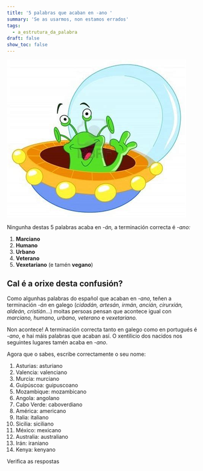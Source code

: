 ```yaml
---
title: '5 palabras que acaban en -ano '
summary: 'Se as usarmos, non estamos errados'
tags:
  - a_estrutura_da_palabra
draft: false
show_toc: false
---
```

![Image](/img/marciano.jpg)

Ningunha destas 5 palabras acaba en *-án,* a terminación correcta é *-ano:* 

1. **Marciano**
2. **Humano**
3. **Urbano**
4. **Veterano**
5. **Vexetariano** (e tamén **vegano**)


## Cal é a orixe desta confusión?

Como algunhas palabras do español que acaban en *-ano,* teñen a terminación *-án* en galego (*cidadán, artesán, irmán, ancián, cirurxián, aldeán, cristián...*) moitas persoas pensan que acontece igual con *marciano, humano, urbano, veterano* e *vexetariano.*

Non acontece! A terminación correcta tanto en galego como en portugués é *-ano*, e hai máis palabras que acaban así. O xentilicio dos nacidos nos seguintes lugares tamén acaba en *-ano*.

Agora que o sabes, escribe correctamente o seu nome: 

1. Asturias: <e-answer readonly>asturiano</e-answer>
2. Valencia: <e-answer>valenciano</e-answer>
3. Murcia: <e-answer>murciano</e-answer>
4. Guipúscoa: <e-answer>guipuscoano</e-answer>
5. Mozambique: <e-answer>mozambicano</e-answer>
6. Angola: <e-answer>angolano</e-answer>
7. Cabo Verde: <e-answer>caboverdiano</e-answer>
8. América: <e-answer>americano</e-answer>
9. Italia: <e-answer>italiano</e-answer>
10. Sicilia: <e-answer>siciliano</e-answer>
11. México: <e-answer>mexicano</e-answer>
12. Australia: <e-answer>australiano</e-answer>
14. Irán: <e-answer>iraniano</e-answer>
15. Kenya: <e-answer>kenyano</e-answer>

<e-validate>Verifica as respostas</e-validate>
